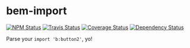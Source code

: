bem-import
==========

[![NPM Status][npm-img]][npm]
[![Travis Status][test-img]][travis]
[![Coverage Status][coverage-img]][coveralls]
[![Dependency Status][dependency-img]][david]

[npm]:            https://www.npmjs.org/package/bem-import
[npm-img]:        https://img.shields.io/npm/v/bem-import.svg

[travis]:         https://travis-ci.org/bem/bem-import
[test-img]:       https://img.shields.io/travis/bem/bem-import.svg?label=tests

[coveralls]:      https://coveralls.io/r/bem/bem-import
[coverage-img]:   https://img.shields.io/coveralls/bem/bem-import.svg

[david]:          https://david-dm.org/bem/bem-import
[dependency-img]: http://img.shields.io/david/bem/bem-import.svg


Parse your `import 'b:button2'`, yo!
